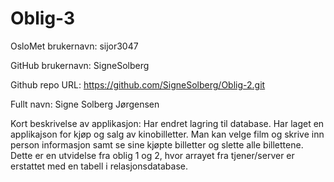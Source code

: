 # Oblig-3
OsloMet brukernavn: sijor3047

GitHub brukernavn: SigneSolberg

Github repo URL: https://github.com/SigneSolberg/Oblig-2.git

Fullt navn: Signe Solberg Jørgensen

Kort beskrivelse av applikasjon: 
Har endret lagring til database. 
Har laget en applikajson for kjøp og salg av kinobilletter.
Man kan velge film og skrive inn person informasjon samt 
se sine kjøpte billetter og slette alle billettene. Dette er en utvidelse fra oblig 1 og 
2, hvor arrayet fra tjener/server er erstattet med en tabell i relasjonsdatabase.
